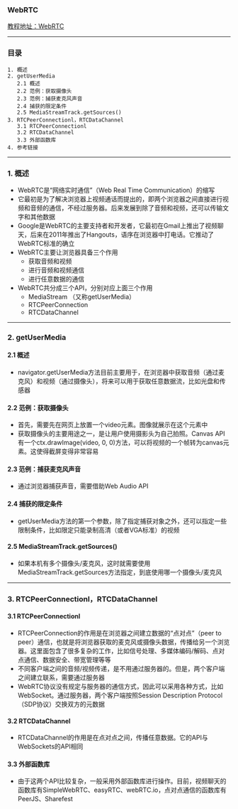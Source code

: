 ###  WebRTC
[教程地址：WebRTC](http://javascript.ruanyifeng.com/htmlapi/webrtc.html)

---
### 目录
```
1. 概述
2. getUserMedia
   2.1 概述
   2.2 范例：获取摄像头
   2.3 范例：捕获麦克风声音
   2.4 捕获的限定条件
   2.5 MediaStreamTrack.getSources()
3. RTCPeerConnectionl，RTCDataChannel
   3.1 RTCPeerConnectionl
   3.2 RTCDataChannel
   3.3 外部函数库
4. 参考链接
```

---
### 1. 概述
- WebRTC是“网络实时通信”（Web Real Time Communication）的缩写
- 它最初是为了解决浏览器上视频通话而提出的，即两个浏览器之间直接进行视频和音频的通信，不经过服务器。后来发展到除了音频和视频，还可以传输文字和其他数据
- Google是WebRTC的主要支持者和开发者，它最初在Gmail上推出了视频聊天，后来在2011年推出了Hangouts，语序在浏览器中打电话。它推动了WebRTC标准的确立
- WebRTC主要让浏览器具备三个作用
  - 获取音频和视频
  - 进行音频和视频通信
  - 进行任意数据的通信
- WebRTC共分成三个API，分别对应上面三个作用
  - MediaStream （又称getUserMedia）
  - RTCPeerConnection
  - RTCDataChannel

---
### 2. getUserMedia

#### 2.1 概述
- navigator.getUserMedia方法目前主要用于，在浏览器中获取音频（通过麦克风）和视频（通过摄像头），将来可以用于获取任意数据流，比如光盘和传感器

#### 2.2 范例：获取摄像头
- 首先，需要先在网页上放置一个video元素。图像就展示在这个元素中
- 获取摄像头的主要用途之一，是让用户使用摄影头为自己拍照。Canvas API有一个ctx.drawImage(video, 0, 0)方法，可以将视频的一个帧转为canvas元素。这使得截屏变得非常容易

#### 2.3 范例：捕获麦克风声音
- 通过浏览器捕获声音，需要借助Web Audio API

#### 2.4 捕获的限定条件
-  getUserMedia方法的第一个参数，除了指定捕获对象之外，还可以指定一些限制条件，比如限定只能录制高清（或者VGA标准）的视频

#### 2.5 MediaStreamTrack.getSources()
- 如果本机有多个摄像头/麦克风，这时就需要使用MediaStreamTrack.getSources方法指定，到底使用哪一个摄像头/麦克风

---
### 3. RTCPeerConnectionl，RTCDataChannel

#### 3.1 RTCPeerConnectionl
- RTCPeerConnection的作用是在浏览器之间建立数据的“点对点”（peer to peer）通信，也就是将浏览器获取的麦克风或摄像头数据，传播给另一个浏览器。这里面包含了很多复杂的工作，比如信号处理、多媒体编码/解码、点对点通信、数据安全、带宽管理等等
- 不同客户端之间的音频/视频传递，是不用通过服务器的。但是，两个客户端之间建立联系，需要通过服务器
- WebRTC协议没有规定与服务器的通信方式，因此可以采用各种方式，比如WebSocket。通过服务器，两个客户端按照Session Description Protocol（SDP协议）交换双方的元数据

#### 3.2 RTCDataChannel
- RTCDataChannel的作用是在点对点之间，传播任意数据。它的API与WebSockets的API相同

#### 3.3 外部函数库
- 由于这两个API比较复杂，一般采用外部函数库进行操作。目前，视频聊天的函数库有SimpleWebRTC、easyRTC、webRTC.io，点对点通信的函数库有PeerJS、Sharefest

